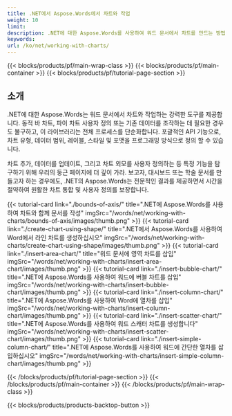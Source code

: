 ```yaml
---
title: .NET에서 Aspose.Words에서 차트와 작업  
weight: 10
limit:
description: .NET에 대한 Aspose.Words를 사용하여 워드 문서에서 차트를 만드는 방법, 사용자 정의하는 방법, 조작하는 방법을 배우십시오. 강력한 기능으로 데이터 시각화를 단순화하십시오.
keywords:
url: /ko/net/working-with-charts/
---
```

{{< blocks/products/pf/main-wrap-class >}}
{{< blocks/products/pf/main-container >}}
{{< blocks/products/pf/tutorial-page-section >}}

## 소개
 
.NET에 대한 Aspose.Words는 워드 문서에서 차트와 작업하는 강력한 도구를 제공합니다. 동적 바 차트, 파이 차트 사용자 정의 또는 기존 데이터를 조작하는 데 필요한 경우도 불구하고, 이 라이브러리는 전체 프로세스를 단순화합니다. 포괄적인 API 기능으로, 차트 유형, 데이터 범위, 레이블, 스타일 및 포맷을 프로그래밍 방식으로 정의 할 수 있습니다.  

차트 추가, 데이터를 업데이트, 그리고 차트 외모를 사용자 정의하는 등 특정 기능을 탐구하기 위해 우리의 둥근 페이지에 더 깊이 가라. 보고자, 대시보드 또는 학술 문서를 만들고자 하는 경우에도, .NET의 Aspose.Words는 전문적인 결과를 제공하면서 시간을 절약하여 원활한 차트 통합 및 사용자 정의를 보장합니다.  

{{< tutorial-card link="./bounds-of-axis/" title=".NET에 Aspose.Words를 사용하여 차트와 함께 문서를 작성" imgSrc="/words/net/working-with-charts/bounds-of-axis/images/thumb.png" >}}
{{< tutorial-card link="./create-chart-using-shape/" title=".NET에서 Aspose.Words를 사용하여 Word에서 라인 차트를 생성하십시오" imgSrc="/words/net/working-with-charts/create-chart-using-shape/images/thumb.png" >}}
{{< tutorial-card link="./insert-area-chart/" title="워드 문서에 영역 차트를 삽입" imgSrc="/words/net/working-with-charts/insert-area-chart/images/thumb.png" >}}
{{< tutorial-card link="./insert-bubble-chart/" title=".NET에 Aspose.Words를 사용하여 워드에 버블 차트를 삽입" imgSrc="/words/net/working-with-charts/insert-bubble-chart/images/thumb.png" >}}
{{< tutorial-card link="./insert-column-chart/" title=".NET에 Aspose.Words를 사용하여 Word에 열차를 삽입" imgSrc="/words/net/working-with-charts/insert-column-chart/images/thumb.png" >}}
{{< tutorial-card link="./insert-scatter-chart/" title=".NET에 Aspose.Words를 사용하여 워드 스캐터 차트를 생성합니다" imgSrc="/words/net/working-with-charts/insert-scatter-chart/images/thumb.png" >}}
{{< tutorial-card link="./insert-simple-column-chart/" title=".NET에 Aspose.Words를 사용하여 워드에 간단한 열차를 삽입하십시오" imgSrc="/words/net/working-with-charts/insert-simple-column-chart/images/thumb.png" >}}

{{< /blocks/products/pf/tutorial-page-section >}}
{{< /blocks/products/pf/main-container >}}
{{< /blocks/products/pf/main-wrap-class >}}

{{< blocks/products/products-backtop-button >}}
